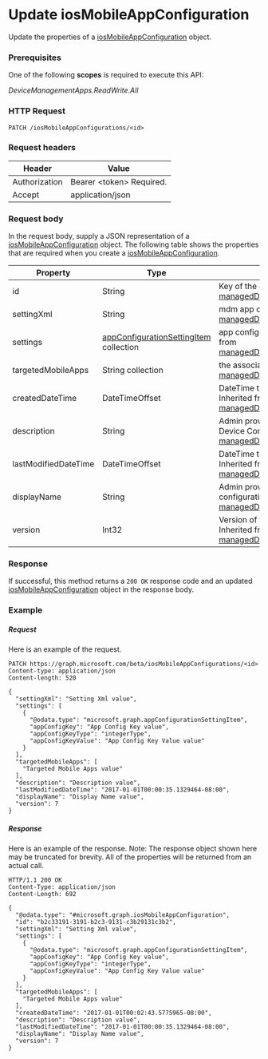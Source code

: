 ﻿# Update iosMobileAppConfiguration
Update the properties of a [iosMobileAppConfiguration](../resources/intune_apps_iosMobileAppConfiguration.md) object.
### Prerequisites
One of the following **scopes** is required to execute this API:

*DeviceManagementApps.ReadWrite.All*
### HTTP Request
<!-- {
  "blockType": "ignored"
}
-->
```http
PATCH /iosMobileAppConfigurations/<id>
```

### Request headers
|Header|Value|
|---|---|
|Authorization|Bearer &lt;token&gt; Required.|
|Accept|application/json|

### Request body
In the request body, supply a JSON representation of a [iosMobileAppConfiguration](../resources/intune_apps_iosMobileAppConfiguration.md) object.
The following table shows the properties that are required when you create a [iosMobileAppConfiguration](../resources/intune_apps_iosMobileAppConfiguration.md).

|Property|Type|Description|
|---|---|---|
|id|String|Key of the entity. Inherited from [managedDeviceMobileAppConfiguration](intune_apps_managedDeviceMobileAppConfiguration.md).|
|settingXml|String|mdm app configuration. Inherited from [managedDeviceMobileAppConfiguration](intune_apps_managedDeviceMobileAppConfiguration.md).|
|settings|[appConfigurationSettingItem](../resources/intune_apps_appConfigurationSettingItem.md) collection|app configuration setting items. Inherited from [managedDeviceMobileAppConfiguration](intune_apps_managedDeviceMobileAppConfiguration.md).|
|targetedMobileApps|String collection|the associated app. Inherited from [managedDeviceMobileAppConfiguration](intune_apps_managedDeviceMobileAppConfiguration.md).|
|createdDateTime|DateTimeOffset|DateTime the object was created. Inherited from [managedDeviceMobileAppConfiguration](intune_apps_managedDeviceMobileAppConfiguration.md).|
|description|String|Admin provided description of the Device Configuration. Inherited from [managedDeviceMobileAppConfiguration](intune_apps_managedDeviceMobileAppConfiguration.md).|
|lastModifiedDateTime|DateTimeOffset|DateTime the object was last modified. Inherited from [managedDeviceMobileAppConfiguration](intune_apps_managedDeviceMobileAppConfiguration.md).|
|displayName|String|Admin provided name of the device configuration. Inherited from [managedDeviceMobileAppConfiguration](intune_apps_managedDeviceMobileAppConfiguration.md).|
|version|Int32|Version of the device configuration. Inherited from [managedDeviceMobileAppConfiguration](intune_apps_managedDeviceMobileAppConfiguration.md).|



### Response
If successful, this method returns a `200 OK` response code and an updated [iosMobileAppConfiguration](../resources/intune_apps_iosMobileAppConfiguration.md) object in the response body.

### Example
##### Request
Here is an example of the request.
```http
PATCH https://graph.microsoft.com/beta/iosMobileAppConfigurations/<id>
Content-type: application/json
Content-length: 520

{
  "settingXml": "Setting Xml value",
  "settings": [
    {
      "@odata.type": "microsoft.graph.appConfigurationSettingItem",
      "appConfigKey": "App Config Key value",
      "appConfigKeyType": "integerType",
      "appConfigKeyValue": "App Config Key Value value"
    }
  ],
  "targetedMobileApps": [
    "Targeted Mobile Apps value"
  ],
  "description": "Description value",
  "lastModifiedDateTime": "2017-01-01T00:00:35.1329464-08:00",
  "displayName": "Display Name value",
  "version": 7
}
```

##### Response
Here is an example of the response. Note: The response object shown here may be truncated for brevity. All of the properties will be returned from an actual call.
```http
HTTP/1.1 200 OK
Content-Type: application/json
Content-Length: 692

{
  "@odata.type": "#microsoft.graph.iosMobileAppConfiguration",
  "id": "b2c33191-3191-b2c3-9131-c3b29131c3b2",
  "settingXml": "Setting Xml value",
  "settings": [
    {
      "@odata.type": "microsoft.graph.appConfigurationSettingItem",
      "appConfigKey": "App Config Key value",
      "appConfigKeyType": "integerType",
      "appConfigKeyValue": "App Config Key Value value"
    }
  ],
  "targetedMobileApps": [
    "Targeted Mobile Apps value"
  ],
  "createdDateTime": "2017-01-01T00:02:43.5775965-08:00",
  "description": "Description value",
  "lastModifiedDateTime": "2017-01-01T00:00:35.1329464-08:00",
  "displayName": "Display Name value",
  "version": 7
}
```



